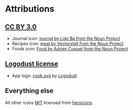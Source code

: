 # Attributions

## [CC BY 3.0](https://creativecommons.org/licenses/by/3.0/legalcode)

- Journal icon: [journal by Loki Ba from the Noun Project](https://thenounproject.com/search/?q=journal&i=202662)
- Recipes icon: [meal by Vectorstall from the Noun Project](https://thenounproject.com/vectorstall/collection/gastronomy-set-line-glyphs/?i=2764279)
- Foods icon: [Food by Adrien Coquet from the Noun Project](https://thenounproject.com/search/?q=food&i=1749565)

## [Logodust license](https://logodust.com/license.html)

- App logo: [cook.svg](https://www.dropbox.com/s/ieul67s2keh5r7r/cook.svg?raw=1) by [Logodust](https://logodust.com/) 

## Everything else

All other icons [MIT](https://github.com/tailwindlabs/heroicons/blob/master/LICENSE) licensed from [heroicons](https://heroicons.com/).
